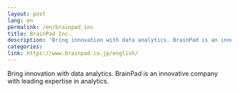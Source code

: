 ```yaml
---
layout: post
lang: en
permalink: /en/brainpad_inc
title: BrainPad Inc.
description: 'Bring innovation with data analytics. BrainPad is an innovative company with leading expertise in analytics.'
categories: 
link: https://www.brainpad.co.jp/english/
---
```


<p>Bring innovation with data analytics. BrainPad is an innovative company with leading expertise in analytics.</p>
